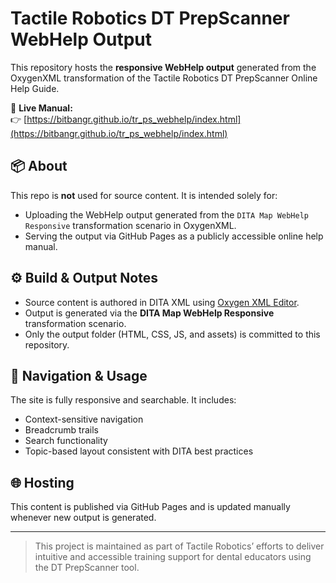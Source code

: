 # Tactile Robotics DT PrepScanner WebHelp Output

This repository hosts the **responsive WebHelp output** generated from the OxygenXML transformation of the Tactile Robotics DT PrepScanner Online Help Guide.

📖 **Live Manual:**  
👉 [https://bitbangr.github.io/tr_ps_webhelp/index.html](https://bitbangr.github.io/tr_ps_webhelp/index.html)

## 📦 About

This repo is **not** used for source content. It is intended solely for:

- Uploading the WebHelp output generated from the `DITA Map WebHelp Responsive` transformation scenario in OxygenXML.
- Serving the output via GitHub Pages as a publicly accessible online help manual.

## ⚙️ Build & Output Notes

- Source content is authored in DITA XML using [Oxygen XML Editor](https://www.oxygenxml.com/#bidx-xml-editor).
- Output is generated via the **DITA Map WebHelp Responsive** transformation scenario.
- Only the output folder (HTML, CSS, JS, and assets) is committed to this repository.

## 🧭 Navigation & Usage

The site is fully responsive and searchable. It includes:

- Context-sensitive navigation
- Breadcrumb trails
- Search functionality
- Topic-based layout consistent with DITA best practices

## 🌐 Hosting

This content is published via GitHub Pages and is updated manually whenever new output is generated.

---

> This project is maintained as part of Tactile Robotics’ efforts to deliver intuitive and accessible training support for dental educators using the DT PrepScanner tool.
